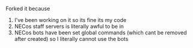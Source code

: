 Forked it because
1) I've been working on it so its fine its my code
2) NECos staff servers is literally awful to be in
3) NECos bots have been set global commands (which cant be removed after created) so I literally cannot use the bots
